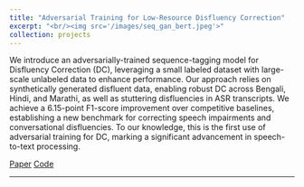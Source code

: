 ```yaml
---
title: "Adversarial Training for Low-Resource Disfluency Correction"
excerpt: "<br/><img src='/images/seq_gan_bert.jpeg'>"
collection: projects
---
```


We introduce an adversarially-trained sequence-tagging model for Disfluency Correction (DC), leveraging a small labeled dataset with large-scale unlabeled data to enhance performance. Our approach relies on synthetically generated disfluent data, enabling robust DC across Bengali, Hindi, and Marathi, as well as stuttering disfluencies in ASR transcripts. We achieve a 6.15-point F1-score improvement over competitive baselines, establishing a new benchmark for correcting speech impairments and conversational disfluencies. To our knowledge, this is the first use of adversarial training for DC, marking a significant advancement in speech-to-text processing.

[Paper](https://aclanthology.org/2023.findings-acl.514/) [Code](https://github.com/vineet2104/AdversarialTrainingForDisfluencyCorrection)

---
